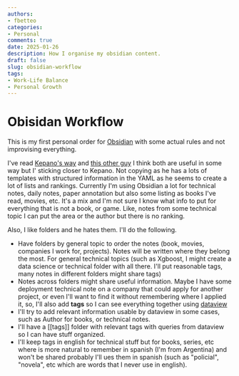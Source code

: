```yaml
---
authors:
- fbetteo
categories:
- Personal 
comments: true
date: 2025-01-26
description: How I organise my obsidian content. 
draft: false
slug: obsidian-workflow
tags:
- Work-Life Balance
- Personal Growth
---
```


# Obisidan Workflow

This is my first personal order for [Obsidian](https://obsidian.md/) with some actual rules and not improvising everything.

I've read [Kepano's way](https://stephango.com/vault) and [this other guy](https://www.youtube.com/watch?v=hSTy_BInQs8.) I think both are useful in some way but I' sticking closer to Kepano. Not copying as he has a lots of templates with structured information in the YAML as he seems to create a lot of lists and rankings. Currently I'm using Obsidian a lot for technical notes, daily notes, paper annotation but also some listing as books I've read, movies, etc. It's a mix and I'm not sure I know what info to put for everything that is not a book, or game. Like, notes from some technical topic I can put the area or the author but there is no ranking.

Also, I like folders and he hates them.
I'll do the following.

* Have folders by general topic to order the notes (book, movies,  companies I work for, projects). Notes will be written where they belong the most. For general technical topics (such as Xgboost, I might create a data science or technical folder with all there. I'll put reasonable tags, many notes in different folders might share tags)
* Notes across folders might share useful information. Maybe I have some deployment technical note on a company that could apply for another project, or even I'll want to find it without remembering where I applied it, so, I'll also add **tags** so I can see everything together using [dataview](https://blacksmithgu.github.io/obsidian-dataview/)
* I'll try to add relevant information usable by dataview in some cases, such as Author for books, or technical notes.
* I'll have a [[tags]] folder with relevant tags with queries from dataview so I can have stuff organized.
* I'll keep tags in english for technical stuff but for books, series, etc where is more natural to remember in spanish (I'm from Argentina) and won't be shared probably I'll ues them in spanish (such as "policial", "novela", etc which are words that I never use in english). 
